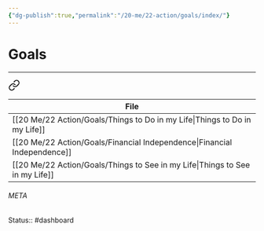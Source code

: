 ```yaml
---
{"dg-publish":true,"permalink":"/20-me/22-action/goals/index/"}
---
```


# Goals
---

<div class="transclusion internal-embed is-loaded"><a class="markdown-embed-link" href="/20-me/22-action/alignment/#5a9019" aria-label="Open link"><svg xmlns="http://www.w3.org/2000/svg" width="24" height="24" viewBox="0 0 24 24" fill="none" stroke="currentColor" stroke-width="2" stroke-linecap="round" stroke-linejoin="round" class="svg-icon lucide-link"><path d="M10 13a5 5 0 0 0 7.54.54l3-3a5 5 0 0 0-7.07-7.07l-1.72 1.71"></path><path d="M14 11a5 5 0 0 0-7.54-.54l-3 3a5 5 0 0 0 7.07 7.07l1.71-1.71"></path></svg></a><div class="markdown-embed">



| File                                                                            |
| ------------------------------------------------------------------------------- |
| [[20 Me/22 Action/Goals/Things to Do in my Life\|Things to Do in my Life]]   |
| [[20 Me/22 Action/Goals/Financial Independence\|Financial Independence]]     |
| [[20 Me/22 Action/Goals/Things to See in my Life\|Things to See in my Life]] |


</div></div>





###### META
Status:: #dashboard 